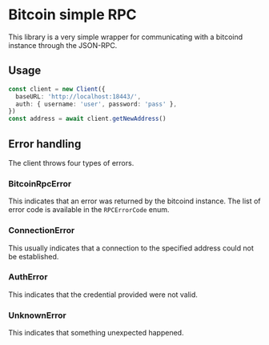 # Bitcoin simple RPC

This library is a very simple wrapper for communicating with a bitcoind instance through the JSON-RPC.

## Usage

```typescript
const client = new Client({
  baseURL: 'http://localhost:18443/',
  auth: { username: 'user', password: 'pass' },
})
const address = await client.getNewAddress()
```

## Error handling

The client throws four types of errors.

### BitcoinRpcError

This indicates that an error was returned by the bitcoind instance.
The list of error code is available in the `RPCErrorCode` enum.

### ConnectionError

This usually indicates that a connection to the specified address could not be established.

### AuthError

This indicates that the credential provided were not valid.

### UnknownError

This indicates that something unexpected happened.
